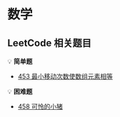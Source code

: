 # 数学


## LeetCode 相关题目

:bulb: **简单题**

- [453 最小移动次数使数组元素相等](/solution/easy/453-minimum-moves-to-equal-array-elements.html)


:bulb: **困难题**

- [458 可怜的小猪](/solution/difficult/458-poor-pigs.html)